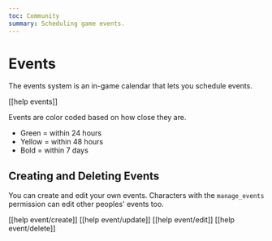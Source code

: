 ```yaml
---
toc: Community
summary: Scheduling game events.
---
```

# Events

The events system is an in-game calendar that lets you schedule events.

[[help events]]

Events are color coded based on how close they are.

* Green = within 24 hours
* Yellow = within 48 hours
* Bold = within 7 days

## Creating and Deleting Events

You can create and edit your own events.  Characters with the `manage_events` permission can edit other peoples' events too.

[[help event/create]]
[[help event/update]]
[[help event/edit]]
[[help event/delete]]

